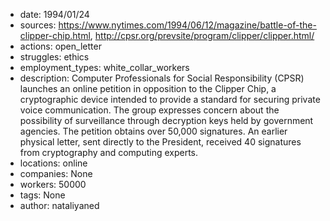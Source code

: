 - date: 1994/01/24
- sources: https://www.nytimes.com/1994/06/12/magazine/battle-of-the-clipper-chip.html, http://cpsr.org/prevsite/program/clipper/clipper.html/
- actions: open_letter
- struggles: ethics
- employment_types: white_collar_workers
- description: Computer Professionals for Social Responsibility (CPSR) launches an online petition in opposition to the Clipper Chip, a cryptographic device intended to provide a standard for securing private voice communication. The group expresses concern about the possibility of surveillance through decryption keys held by government agencies. The petition obtains over 50,000 signatures. An earlier physical letter, sent directly to the President, received 40 signatures from cryptography and computing experts.
- locations: online
- companies: None
- workers: 50000
- tags: None
- author: nataliyaned
